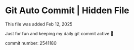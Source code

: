 # Git Auto Commit | Hidden File

This file was added Feb 12, 2025

Just for fun and keeping my daily git commit active 🤪

commit number: 2541180
